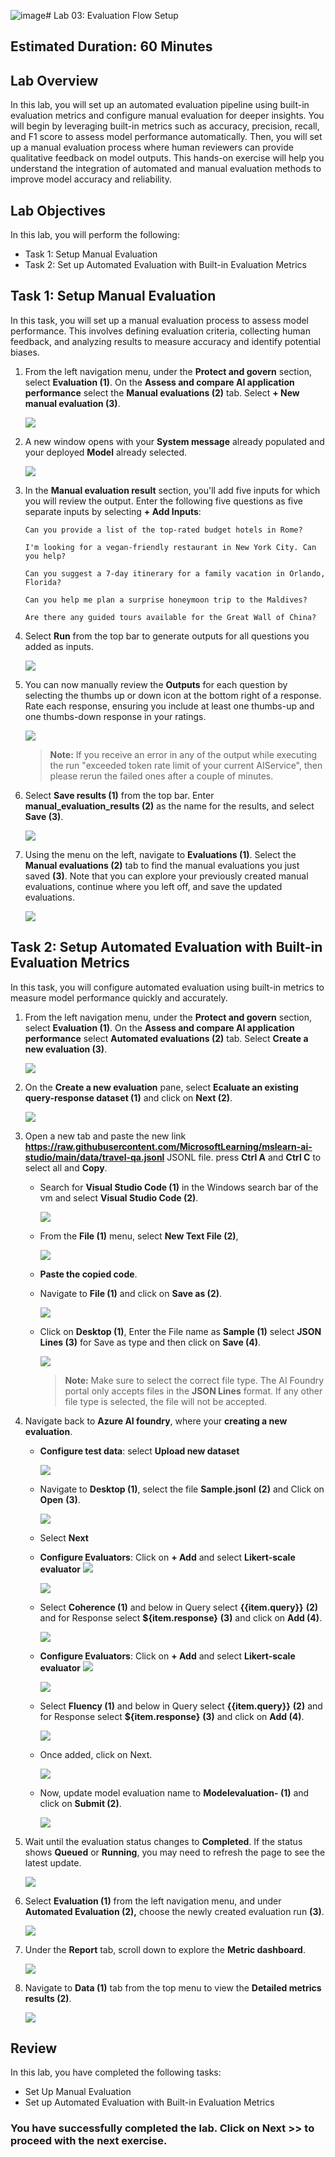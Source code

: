 ![image](https://github.com/user-attachments/assets/1b3c0954-3e81-44d5-8c14-38e2e7fac065)# Lab 03: Evaluation Flow Setup

## Estimated Duration: 60 Minutes

## Lab Overview
In this lab, you will set up an automated evaluation pipeline using built-in evaluation metrics and configure manual evaluation for deeper insights. You will begin by leveraging built-in metrics such as accuracy, precision, recall, and F1 score to assess model performance automatically. Then, you will set up a manual evaluation process where human reviewers can provide qualitative feedback on model outputs. This hands-on exercise will help you understand the integration of automated and manual evaluation methods to improve model accuracy and reliability.

## Lab Objectives
In this lab, you will perform the following:
- Task 1: Setup Manual Evaluation
- Task 2: Set up Automated Evaluation with Built-in Evaluation Metrics

## Task 1: Setup Manual Evaluation

In this task, you will set up a manual evaluation process to assess model performance. This involves defining evaluation criteria, collecting human feedback, and analyzing results to measure accuracy and identify potential biases. 

1. From the left navigation menu, under the **Protect and govern** section, select **Evaluation (1)**. On the **Assess and compare AI application performance** select the **Manual evaluations (2)** tab. Select **+ New manual evaluation (3)**.

   ![](./media/4-7-25-l3-1.png)

1. A new window opens with your **System message** already populated and your deployed **Model** already selected.

   ![](./media/4-7-25-l3-2.png)

1. In the **Manual evaluation result** section, you'll add five inputs for which you will review the output. Enter the following five questions as five separate inputs by selecting **+ Add Inputs**:

   `Can you provide a list of the top-rated budget hotels in Rome?`

   `I'm looking for a vegan-friendly restaurant in New York City. Can you help?`

   `Can you suggest a 7-day itinerary for a family vacation in Orlando, Florida?`

   `Can you help me plan a surprise honeymoon trip to the Maldives?`

   `Are there any guided tours available for the Great Wall of China?`

1. Select **Run** from the top bar to generate outputs for all questions you added as inputs.

    ![](./media/4-7-25-l3-3.png)

1. You can now manually review the **Outputs** for each question by selecting the thumbs up or down icon at the bottom right of a response. Rate each response, ensuring you include at least one thumbs-up and one thumbs-down response in your ratings.

   ![](./media/d51.png)

   > **Note:** If you receive an error in any of the output while executing the run "exceeded token rate limit of your current AIService", then please rerun the failed ones after a couple of minutes.

1. Select **Save results (1)** from the top bar. Enter **manual_evaluation_results (2)** as the name for the results, and select **Save (3)**.

   ![](./media/gpt-4-demo18-1.png)
   
1. Using the menu on the left, navigate to **Evaluations (1)**. Select the **Manual evaluations (2)** tab to find the manual evaluations you just saved **(3)**. Note that you can explore your previously created manual evaluations, continue where you left off, and save the updated evaluations.

   ![](./media/manual-1.png)

## Task 2: Setup Automated Evaluation with Built-in Evaluation Metrics

In this task, you will configure automated evaluation using built-in metrics to measure model performance quickly and accurately.

1. From the left navigation menu, under the **Protect and govern** section, select **Evaluation (1)**. On the **Assess and compare AI application performance** select **Automated evaluations (2)** tab. Select **Create a new evaluation (3)**.

   ![](./media/4-7-25-l3-4.png)

1. On the **Create a new evaluation** pane, select **Ecaluate an existing query-response dataset (1)** and click on **Next (2)**.

   ![](./media/4-7-25-l3-5.png)

1. Open a new tab and paste the new link **https://raw.githubusercontent.com/MicrosoftLearning/mslearn-ai-studio/main/data/travel-qa.jsonl** JSONL file. press **Ctrl A** 
      and **Ctrl C** to select all and **Copy**.
  
    - Search for **Visual Studio Code (1)** in the Windows search bar of the vm and select **Visual Studio Code (2)**.

       ![](./media/vsc.png)

    - From the **File (1)** menu, select **New Text File (2)**, 

       ![](./media/d8.png)

    - **Paste the copied code**.

    - Navigate to **File (1)** and click on **Save as (2)**.    

       ![](./media/d9.png)    

    - Click on **Desktop (1)**, Enter the File name as **Sample (1)** select **JSON Lines (3)** for Save as type and then click on **Save (4)**.

       ![](./media/d10.png)

      > **Note:** Make sure to select the correct file type. The AI Foundry portal only accepts files in the **JSON Lines** format. If any other file type is selected, the file will not be accepted.

1. Navigate back to **Azure AI foundry**, where your **creating a new evaluation**.
   
    - **Configure test data**: select **Upload new dataset**
  
         ![](./media/uplddata.png)

    - Navigate to **Desktop (1)**, select the file **Sample.jsonl** **(2)** and Click on **Open** **(3)**.

         ![](./media/dex30.png)   

    - Select **Next** 

    - **Configure Evaluators**: Click on **+ Add** and select **Likert-scale evaluator**
      ![](./media/addecallas.png)
      
      ![](./media/linksss.png)
      
    - Select **Coherence (1)** and below in Query select **{{item.query}}** **(2)** and for Response select **${item.response}** **(3)** and click on **Add (4)**.

      ![](./media/4-7-25-l3-6.png)

    - **Configure Evaluators**: Click on **+ Add** and select **Likert-scale evaluator**
      ![](./media/addecallas-1.png)
      
      ![](./media/4-7-25-l3-7.png)

    - Select **Fluency (1)** and below in Query select **{{item.query}}** **(2)** and for Response select **${item.response}** **(3)** and click on **Add (4)**.

      ![](./media/4-7-25-l3-8.png)
    
    - Once added, click on Next.

      ![](./media/addededddd-1.png)

   - Now, update model evaluation name to  **Modelevaluation-<inject key="DeploymentID" enableCopy="false"/> (1)** and click on **Submit (2)**.
     
     ![](./media/4-7-25-l3-9.png)
     
1. Wait until the evaluation status changes to **Completed**. If the status shows **Queued** or **Running**, you may need to refresh the page to see the latest update.

   ![](./media/refreshhhh-1.png)

1. Select **Evaluation (1)** from the left navigation menu, and under **Automated Evaluation (2),** choose the newly created evaluation run **(3)**.

   ![](./media/4-7-25-l3-10.png)

1. Under the **Report** tab, scroll down to explore the **Metric dashboard**.

    ![](./media/4-7-25-l3-11.png)

1. Navigate to **Data (1)** tab from the top menu to view the **Detailed metrics results (2)**.    

    ![](./media/4-7-25-l3-12.png)

## Review
In this lab, you have completed the following tasks:
- Set Up Manual Evaluation
- Set up Automated Evaluation with Built-in Evaluation Metrics

### You have successfully completed the lab. Click on **Next >>** to proceed with the next exercise.
